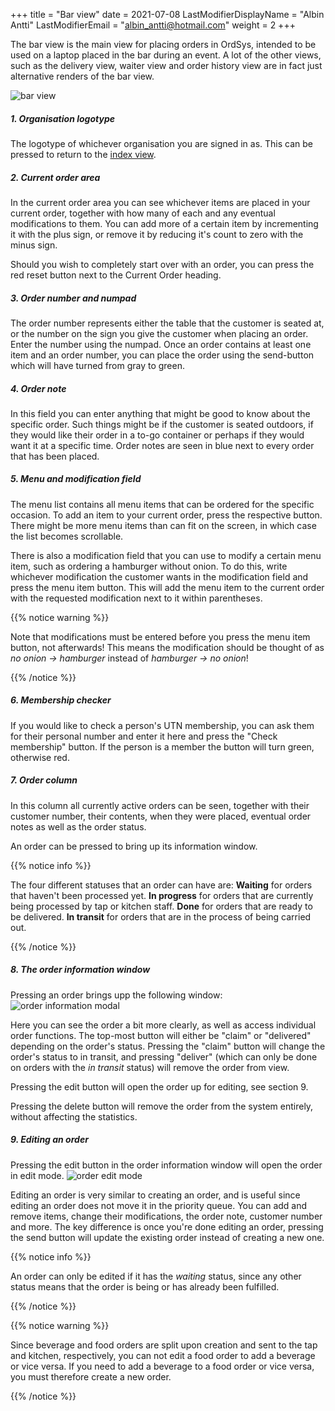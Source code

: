 +++
title = "Bar view"
date =  2021-07-08
LastModifierDisplayName = "Albin Antti"
LastModifierEmail = "albin_antti@hotmail.com"
weight = 2
+++

The bar view is the main view for placing orders in OrdSys, intended to be used on a laptop placed in the bar during an event. A lot of the other views, such as the delivery view, waiter view and order history view are in fact just alternative renders of the bar view.

![bar view](/images/ordsys/views/bar.png)

##### 1. Organisation logotype
The logotype of whichever organisation you are signed in as. This can be pressed to return to the [index view](../).

##### 2. Current order area
In the current order area you can see whichever items are placed in your current order, together with how many of each and any eventual modifications to them. You can add more of a certain item by incrementing it with the plus sign, or remove it by reducing it's count to zero with the minus sign.

Should you wish to completely start over with an order, you can press the red reset button next to the Current Order heading.

##### 3. Order number and numpad
The order number represents either the table that the customer is seated at, or the number on the sign you give the customer when placing an order. Enter the number using the numpad. Once an order contains at least one item and an order number, you can place the order using the send-button which will have turned from gray to green.

##### 4. Order note
In this field you can enter anything that might be good to know about the specific order. Such things might be if the customer is seated outdoors, if they would like their order in a to-go container or perhaps if they would want it at a specific time. Order notes are seen in blue next to every order that has been placed.

##### 5. Menu and modification field
The menu list contains all menu items that can be ordered for the specific occasion. To add an item to your current order, press the respective button. There might be more menu items than can fit on the screen, in which case the list becomes scrollable.

There is also a modification field that you can use to modify a certain menu item, such as ordering a hamburger without onion. To do this, write whichever modification the customer wants in the modification field and press the menu item button. This will add the menu item to the current order with the requested modification next to it within parentheses.

{{% notice warning %}}

Note that modifications must be entered before you press the menu item button, not afterwards! This means the modification should be thought of as *no onion -> hamburger* instead of *hamburger -> no onion*!

{{% /notice %}}

##### 6. Membership checker
If you would like to check a person's UTN membership, you can ask them for their personal number and enter it here and press the "Check membership" button. If the person is a member the button will turn green, otherwise red.

##### 7. Order column
In this column all currently active orders can be seen, together with their customer number, their contents, when they were placed, eventual order notes as well as the order status.

An order can be pressed to bring up its information window.

{{% notice info %}}

The four different statuses that an order can have are:
**Waiting** for orders that haven't been processed yet.
**In progress** for orders that are currently being processed by tap or kitchen staff.
**Done** for orders that are ready to be delivered.
**In transit** for orders that are in the process of being carried out.

{{% /notice %}}


##### 8. The order information window
Pressing an order brings upp the following window:
![order information modal](/images/ordsys/views/bar_modal.png?width=35pc)

Here you can see the order a bit more clearly, as well as access individual order functions. The top-most button will either be "claim" or "delivered" depending on the order's status. Pressing the "claim" button will change the order's status to in transit, and pressing "deliver" (which can only be done on orders with the *in transit* status) will remove the order from view.

Pressing the edit button will open the order up for editing, see section 9.

Pressing the delete button will remove the order from the system entirely, without affecting the statistics.

##### 9. Editing an order

Pressing the edit button in the order information window will open the order in edit mode.
![order edit mode](/images/ordsys/views/bar_edit.png?width=25pc)

Editing an order is very similar to creating an order, and is useful since editing an order does not move it in the priority queue. You can add and remove items, change their modifications, the order note, customer number and more. The key difference is once you're done editing an order, pressing the send button will update the existing order instead of creating a new one.

{{% notice info %}}

An order can only be edited if it has the *waiting* status, since any other status means that the order is being or has already been fulfilled.

{{% /notice %}}

{{% notice warning %}}

Since beverage and food orders are split upon creation and sent to the tap and kitchen, respectively, you can not edit a food order to add a beverage or vice versa. If you need to add a beverage to a food order or vice versa, you must therefore create a new order.

{{% /notice %}}
